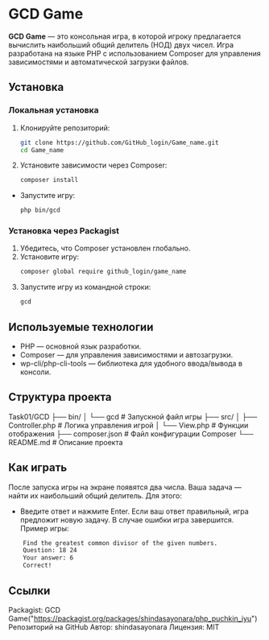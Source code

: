 # GCD Game

**GCD Game** — это консольная игра, в которой игроку предлагается вычислить наибольший общий делитель (НОД) двух чисел. Игра разработана на языке PHP с использованием Composer для управления зависимостями и автоматической загрузки файлов.

## Установка

### Локальная установка
1. Клонируйте репозиторий:
   ```bash
   git clone https://github.com/GitHub_login/Game_name.git
   cd Game_name
2. Установите зависимости через Composer:
    ```bash
    composer install
- Запустите игру:
    ```bash
    php bin/gcd
### Установка через Packagist
1. Убедитесь, что Composer установлен глобально.
2. Установите игру:
    ```bash
    composer global require github_login/game_name
3. Запустите игру из командной строки:
    ```bash
    gcd
## Используемые технологии
- PHP — основной язык разработки.
- Composer — для управления зависимостями и автозагрузки.
- wp-cli/php-cli-tools — библиотека для удобного ввода/вывода в консоли.
## Структура проекта

Task01/GCD
├── bin/
│   └── gcd       # Запускной файл игры
├── src/
│   ├── Controller.php        # Логика управления игрой
│   └── View.php              # Функции отображения
├── composer.json             # Файл конфигурации Composer
└── README.md                 # Описание проекта
## Как играть
После запуска игры на экране появятся два числа. Ваша задача — найти их наибольший общий делитель. Для этого:

- Введите ответ и нажмите Enter.
Если ваш ответ правильный, игра предложит новую задачу.
В случае ошибки игра завершится.
Пример игры:

```bash
    Find the greatest common divisor of the given numbers.
    Question: 18 24
    Your answer: 6
    Correct!
```
## Ссылки
Packagist: GCD Game("https://packagist.org/packages/shindasayonara/php_puchkin_iyu")
Репозиторий на GitHub
Автор: shindasayonara
Лицензия: MIT
